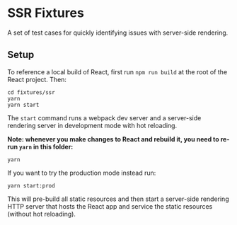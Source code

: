 # SSR Fixtures

A set of test cases for quickly identifying issues with server-side rendering.

## Setup

To reference a local build of React, first run `npm run build` at the root
of the React project. Then:

```
cd fixtures/ssr
yarn
yarn start
```

The `start` command runs a webpack dev server and a server-side rendering server in development mode with hot reloading.

**Note: whenever you make changes to React and rebuild it, you need to re-run `yarn` in this folder:**

```
yarn
```

If you want to try the production mode instead run:

```
yarn start:prod
```

This will pre-build all static resources and then start a server-side rendering HTTP server that hosts the React app and service the static resources (without hot reloading).
